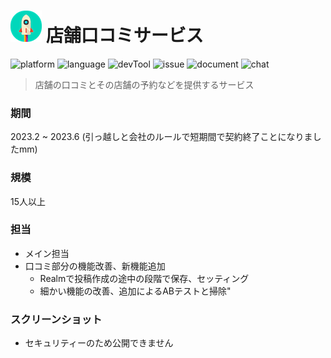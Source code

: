 # ![](https://github.com/Noodlekim/RESUME/blob/master/images/sample.png?raw=true=50x50) 店舗口コミサービス

![platform](https://img.shields.io/badge/platform-iOS-blue.svg)
![language](https://img.shields.io/badge/language-Swift5-red.svg)
![devTool](https://img.shields.io/badge/devTool-Xcode14.2-yellow.svg)
![issue](https://img.shields.io/badge/issue-GitHub-green.svg)
![document](https://img.shields.io/badge/document-Confluence-666999.svg)
![chat](https://img.shields.io/badge/chat-Teams-59B89A.svg)

> 店舗の口コミとその店舗の予約などを提供するサービス

### 期間
2023.2 ~ 2023.6 (引っ越しと会社のルールで短期間で契約終了ことになりましたmm)

### 規模
15人以上

### 担当
- メイン担当
 - 口コミ部分の機能改善、新機能追加
   - Realmで投稿作成の途中の段階で保存、セッティング
   - 細かい機能の改善、追加によるABテストと掃除"											

### スクリーンショット
- セキュリティーのため公開できません

